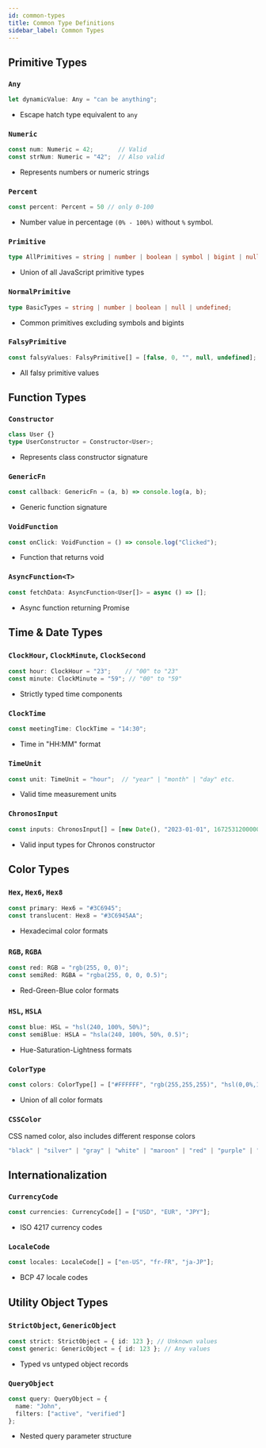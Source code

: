 ```yaml
---
id: common-types  
title: Common Type Definitions  
sidebar_label: Common Types  
---
```


## Primitive Types

### `Any`  

```ts
let dynamicValue: Any = "can be anything";  
```  

- Escape hatch type equivalent to `any`  

### `Numeric`  

```ts
const num: Numeric = 42;       // Valid  
const strNum: Numeric = "42";  // Also valid  
```  

- Represents numbers or numeric strings

### `Percent`

```ts
const percent: Percent = 50 // only 0-100
```

- Number value in percentage `(0% - 100%)` without `%` symbol.

### `Primitive`  

```ts
type AllPrimitives = string | number | boolean | symbol | bigint | null | undefined;  
```  

- Union of all JavaScript primitive types  

### `NormalPrimitive`  

```ts
type BasicTypes = string | number | boolean | null | undefined;  
```  

- Common primitives excluding symbols and bigints  

### `FalsyPrimitive`  

```ts
const falsyValues: FalsyPrimitive[] = [false, 0, "", null, undefined];  
```  

- All falsy primitive values  

## Function Types  

### `Constructor`  

```ts
class User {}  
type UserConstructor = Constructor<User>;  
```  

- Represents class constructor signature  

### `GenericFn`  

```ts
const callback: GenericFn = (a, b) => console.log(a, b);  
```  

- Generic function signature  

### `VoidFunction`  

```ts
const onClick: VoidFunction = () => console.log("Clicked");  
```  

- Function that returns void  

### `AsyncFunction<T>`  

```ts
const fetchData: AsyncFunction<User[]> = async () => [];  
```  

- Async function returning Promise

## Time & Date Types  

### `ClockHour`, `ClockMinute`, `ClockSecond`  

```ts
const hour: ClockHour = "23";    // "00" to "23"  
const minute: ClockMinute = "59"; // "00" to "59"  
```  

- Strictly typed time components  

### `ClockTime`  

```ts
const meetingTime: ClockTime = "14:30";  
```  

- Time in "HH:MM" format  

### `TimeUnit`  

```ts
const unit: TimeUnit = "hour";  // "year" | "month" | "day" etc.  
```  

- Valid time measurement units  

### `ChronosInput`  

```ts
const inputs: ChronosInput[] = [new Date(), "2023-01-01", 1672531200000];  
```  

- Valid input types for Chronos constructor  

## Color Types  

### `Hex`, `Hex6`, `Hex8`  

```ts
const primary: Hex6 = "#3C6945";  
const translucent: Hex8 = "#3C6945AA";  
```  

- Hexadecimal color formats  

### `RGB`, `RGBA`  

```ts
const red: RGB = "rgb(255, 0, 0)";  
const semiRed: RGBA = "rgba(255, 0, 0, 0.5)";  
```  

- Red-Green-Blue color formats  

### `HSL`, `HSLA`  

```ts
const blue: HSL = "hsl(240, 100%, 50%)";  
const semiBlue: HSLA = "hsla(240, 100%, 50%, 0.5)";  
```  

- Hue-Saturation-Lightness formats  

### `ColorType`  

```ts
const colors: ColorType[] = ["#FFFFFF", "rgb(255,255,255)", "hsl(0,0%,100%)"];  
```  

- Union of all color formats  

### `CSSColor`

CSS named color, also includes different response colors

```ts
"black" | "silver" | "gray" | "white" | "maroon" | "red" | "purple" | "fuchsia" | "green" | "lime" | "olive" | "yellow" | "navy" | "blue" | "teal" | "aqua" | "aliceblue" | "antiquewhite" | ... | "error" // etc.
```

## Internationalization  

### `CurrencyCode`  

```ts
const currencies: CurrencyCode[] = ["USD", "EUR", "JPY"];  
```  

- ISO 4217 currency codes  

### `LocaleCode`  

```ts
const locales: LocaleCode[] = ["en-US", "fr-FR", "ja-JP"];  
```  

- BCP 47 locale codes  

## Utility Object Types  

### `StrictObject`, `GenericObject`  

```ts
const strict: StrictObject = { id: 123 }; // Unknown values  
const generic: GenericObject = { id: 123 }; // Any values  
```  

- Typed vs untyped object records  

### `QueryObject`  

```ts
const query: QueryObject = {  
  name: "John",  
  filters: ["active", "verified"]  
};  
```  

- Nested query parameter structure
